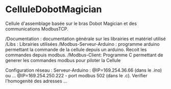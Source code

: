 # CelluleDobotMagician
Cellule d'assemblage basée sur le bras Dobot Magician et des communications ModbusTCP.

/Documentation : documentation générale sur les librairies et matériel utilisé
/Libs : Librairies utilisées
/Modbus-Serveur-Arduino : programme arduino permettant la commande de la cellule depuis un arduino. Recoit les commandes depuis modbus.
/Modbus-Client: Programme C permettant de generer les commandes modbus pour piloter la Cellule


Configuration réseau : 
Serveur-Arduino : @IP=169.254.36.66 (dans le .ino) ou ... @IP=169.254.250.222 - port modbus 502 (dans le .c). Verifier l'homogenité des adresses ... 
 
